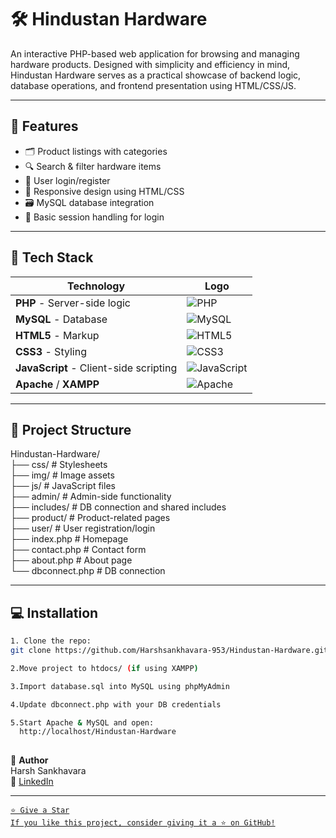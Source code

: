 # 🛠️ Hindustan Hardware

An interactive PHP-based web application for browsing and managing hardware products. Designed with simplicity and efficiency in mind, Hindustan Hardware serves as a practical showcase of backend logic, database operations, and frontend presentation using HTML/CSS/JS.


---

## 📌 Features

- 🗂️ Product listings with categories  
- 🔍 Search & filter hardware items  
- 🧾 User login/register  
- 🎨 Responsive design using HTML/CSS  
- 🗃️ MySQL database integration  
- 🔐 Basic session handling for login  

---

## 🧱 Tech Stack

| Technology | Logo |
|------------|------|
| **PHP** - Server-side logic | ![PHP](https://img.shields.io/badge/PHP-777BB4?style=for-the-badge&logo=php&logoColor=white) |
| **MySQL** - Database | ![MySQL](https://img.shields.io/badge/MySQL-005C84?style=for-the-badge&logo=mysql&logoColor=white) |
| **HTML5** - Markup | ![HTML5](https://img.shields.io/badge/HTML5-E34F26?style=for-the-badge&logo=html5&logoColor=white) |
| **CSS3** - Styling | ![CSS3](https://img.shields.io/badge/CSS3-1572B6?style=for-the-badge&logo=css3&logoColor=white) |
| **JavaScript** - Client-side scripting | ![JavaScript](https://img.shields.io/badge/JavaScript-F7DF1E?style=for-the-badge&logo=javascript&logoColor=black) |
| **Apache** / **XAMPP** | ![Apache](https://img.shields.io/badge/Apache-D22128?style=for-the-badge&logo=apache&logoColor=white) |

---

## 📁 Project Structure

Hindustan-Hardware/ <br>
├── css/ # Stylesheets<br>
├── img/ # Image assets<br>
├── js/ # JavaScript files<br>
├── admin/ # Admin-side functionality<br>
├── includes/ # DB connection and shared includes<br>
├── product/ # Product-related pages<br>
├── user/ # User registration/login<br>
├── index.php # Homepage<br>
├── contact.php # Contact form<br>
├── about.php # About page<br>
└── dbconnect.php # DB connection<br>


---

## 💻 Installation

```bash
1. Clone the repo:
git clone https://github.com/Harshsankhavara-953/Hindustan-Hardware.git

2.Move project to htdocs/ (if using XAMPP)

3.Import database.sql into MySQL using phpMyAdmin

4.Update dbconnect.php with your DB credentials

5.Start Apache & MySQL and open:
  http://localhost/Hindustan-Hardware
  
```

👤 **Author**<br>
Harsh Sankhavara<br>
📘 <a href="https://www.linkedin.com/in/harshsankhavara">LinkedIn<br>

---
````
⭐️ Give a Star
If you like this project, consider giving it a ⭐️ on GitHub!